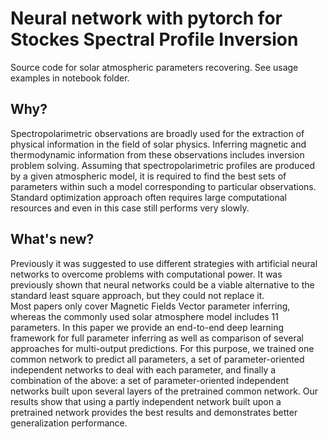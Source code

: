 # Neural network with pytorch for Stockes Spectral Profile Inversion

Source code for solar atmospheric parameters recovering. See usage examples in notebook folder. 


## Why?

Spectropolarimetric observations are broadly used for the extraction of physical information in the field of solar physics. Inferring magnetic and thermodynamic information from these observations includes inversion problem solving. Assuming that spectropolarimetric profiles are produced by a given atmospheric model, it is required to find the best sets of parameters within such a model corresponding to particular observations. Standard optimization approach often requires large computational resources and even in this case still performs very slowly.

## What's new?
Previously it was suggested to use different strategies with artificial neural networks to overcome problems with computational power. It was previously shown that neural networks could be a viable alternative to the standard least square approach, but they could not replace it.  
Most papers only cover Magnetic Fields Vector parameter inferring, whereas the commonly used solar atmosphere model includes 11 parameters. In this paper we provide an end-to-end deep learning framework for full parameter inferring as well as comparison of several approaches for multi-output predictions. For this purpose, we trained one common network to predict all parameters, a set of parameter-oriented independent networks to deal with each parameter, and finally a combination of the above: a set of parameter-oriented independent networks built upon several layers of the pretrained common network. Our results show that using a partly independent network built upon a pretrained network provides the best results and demonstrates better generalization performance. 
